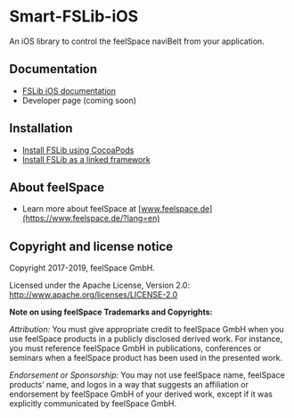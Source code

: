 # Smart-FSLib-iOS
An iOS library to control the feelSpace naviBelt from your application.

## Documentation

* [FSLib iOS documentation](docs/README.md)
* Developer page (coming soon)

## Installation

* [Install FSLib using CocoaPods](docs/README.md#using-cocoapods)
* [Install FSLib as a linked framework](docs/README.md#using-source-on-git)

## About feelSpace

* Learn more about feelSpace at [www.feelspace.de](https://www.feelspace.de/?lang=en)

## Copyright and license notice

Copyright 2017-2019, feelSpace GmbH.

Licensed under the Apache License, Version 2.0: http://www.apache.org/licenses/LICENSE-2.0

**Note on using feelSpace Trademarks and Copyrights:**

*Attribution:* You must give appropriate credit to feelSpace GmbH when you use feelSpace products in a publicly disclosed derived work. For instance, you must reference feelSpace GmbH in publications, conferences or seminars when a feelSpace product has been used in the presented work.

*Endorsement or Sponsorship:* You may not use feelSpace name, feelSpace products’ name, and logos in a way that suggests an affiliation or endorsement by feelSpace GmbH of your derived work, except if it was explicitly communicated by feelSpace GmbH.

